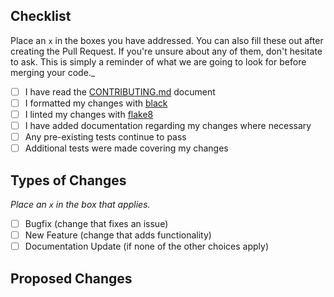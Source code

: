 ## Checklist

Place an `x` in the boxes you have addressed. You can also fill these out after creating the Pull Request. If you're unsure about any of them, don't hesitate to ask. This is simply a reminder of what we are going to look for before merging your code._

- [ ] I have read the [CONTRIBUTING.md](../CONTRIBUTING.md) document
- [ ] I formatted my changes with [black](https://github.com/psf/black)
- [ ] I linted my changes with [flake8](https://gitlab.com/pycqa/flake8)
- [ ] I have added documentation regarding my changes where necessary
- [ ] Any pre-existing tests continue to pass
- [ ] Additional tests were made covering my changes

## Types of Changes

_Place an `x` in the box that applies._

- [ ] Bugfix (change that fixes an issue)
- [ ] New Feature (change that adds functionality)
- [ ] Documentation Update (if none of the other choices apply)

## Proposed Changes

<!--
    Describe the big picture of your changes here to communicate to why this pull request has been made and should be accepted.
    If it fixes a bug or resolves a feature request, please be sure to link to that issue.
-->
